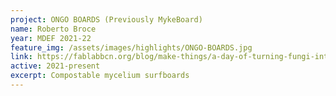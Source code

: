 ```yaml
---
project: ONGO BOARDS (Previously MykeBoard)
name: Roberto Broce
year: MDEF 2021-22
feature_img: /assets/images/highlights/ONGO-BOARDS.jpg
link: https://fablabbcn.org/blog/make-things/a-day-of-turning-fungi-into-surfboards
active: 2021-present
excerpt: Compostable mycelium surfboards
---
```

